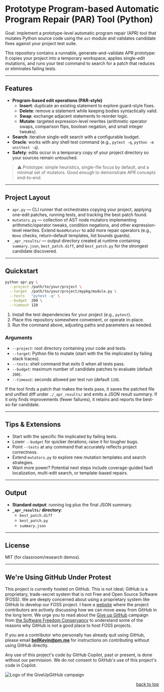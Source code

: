 <a name="readme-top"></a>

# Prototype Program-based Automatic Program Repair (PAR) Tool (Python)

Goal: implement a prototype-level automatic program repair (APR) tool that mutates Python source code using the `ast` module and validates candidate fixes against your project test suite.

This repository contains a runnable, generate-and-validate APR prototype: it copies your project into a temporary workspace, applies single-edit mutations, and runs your test command to search for a patch that reduces or eliminates failing tests.

---

## Features

- **Program-based edit operations (PAR-style)**
  - **Insert**: duplicate an existing statement to explore guard-style fixes.
  - **Delete**: remove a statement while keeping bodies syntactically valid.
  - **Swap**: exchange adjacent statements to reorder logic.
  - **Mutate**: targeted expression-level rewrites (arithmetic operator swaps, comparison flips, boolean negation, and small integer tweaks).
- **Search**: iterative single-edit search with a configurable budget.
- **Oracle**: works with any shell test command (e.g., `pytest -q`, `python -m unittest -q`).
- **Safety**: edits occur in a temporary copy of your project directory so your sources remain untouched.

> ⚠️ Prototype: simple heuristics, single-file focus by default, and a minimal set of mutators. Good enough to demonstrate APR concepts end-to-end.

---

## Project Layout

- `apr.py` — CLI runner that orchestrates copying your project, applying one-edit patches, running tests, and tracking the best patch found.
- `mutators.py` — collection of AST node mutators implementing arithmetic/operator tweaks, condition negations, and other expression-level rewrites. Extend `NodeMutator` to add more repair operators (e.g., `None` checks, return-default templates, list bounds guards).
- `_apr_results/` — output directory created at runtime containing `summary.json`, `best_patch.diff`, and `best_patch.py` for the strongest candidate discovered.

---

## Quickstart

```bash
python apr.py \
  --project /path/to/your/project \
  --target  /path/to/your/project/mypkg/module.py \
  --tests   "pytest -q" \
  --budget  200 \
  --timeout 120
```

1. Install the test dependencies for your project (e.g., `pytest`).
2. Place this repository somewhere convenient, or operate in-place.
3. Run the command above, adjusting paths and parameters as needed.

### Arguments

- `--project`: root directory containing your code and tests.
- `--target`: Python file to mutate (start with the file implicated by failing stack traces).
- `--tests`: shell command that exits 0 when all tests pass.
- `--budget`: maximum number of candidate patches to evaluate (default `200`).
- `--timeout`: seconds allowed per test run (default `120`).

If the tool finds a patch that makes the tests pass, it saves the patched file and unified diff under `./_apr_results/` and emits a JSON result summary. If it only finds improvements (fewer failures), it retains and reports the best-so-far candidate.

---

## Tips & Extensions

- Start with the specific file implicated by failing tests.
- Lower `--budget` for quicker iterations; raise it for tougher bugs.
- Point `--tests` at any command that accurately reflects project correctness.
- Extend `mutators.py` to explore new mutation templates and search strategies.
- Want more power? Potential next steps include coverage-guided fault localization, multi-edit search, or template-based repairs.

---

## Output

- **Standard output**: running log plus the final JSON summary.
- **`_apr_results/` directory**:
  - `best_patch.diff`
  - `best_patch.py`
  - `summary.json`

---

## License

MIT (for classroom/research demos).

---

## We're Using GitHub Under Protest

This project is currently hosted on GitHub. This is not ideal; GitHub is a proprietary, trade-secret system that is not Free and Open Source Software (FOSS). We are deeply concerned about using a proprietary system like GitHub to develop our FOSS project. I have a [website](https://bellKevin.me) where the project contributors are actively discussing how we can move away from GitHub in the long term. We urge you to read about the [Give up GitHub](https://GiveUpGitHub.org) campaign from [the Software Freedom Conservancy](https://sfconservancy.org) to understand some of the reasons why GitHub is not a good place to host FOSS projects.

If you are a contributor who personally has already quit using GitHub, please email **bellKevin@pm.me** for instructions on contributing without using GitHub directly.

Any use of this project's code by GitHub Copilot, past or present, is done without our permission. We do not consent to GitHub's use of this project's code in Copilot.

![Logo of the GiveUpGitHub campaign](https://sfconservancy.org/img/GiveUpGitHub.png)

<p align="right"><a href="#readme-top">back to top</a></p>
